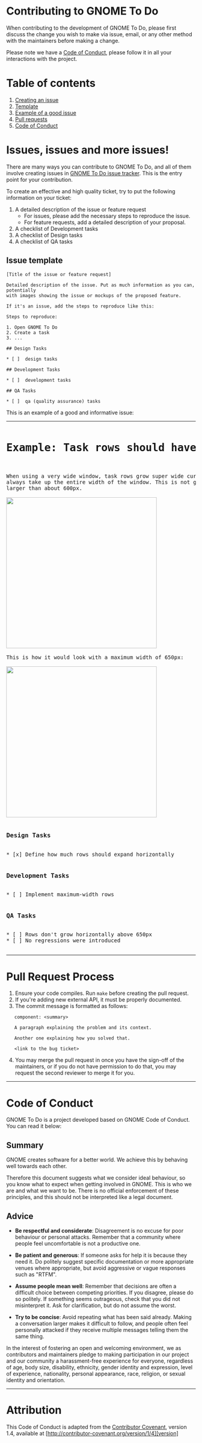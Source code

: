 # Contributing to GNOME To Do

When contributing to the development of GNOME To Do, please first discuss the change
you wish to make via issue, email, or any other method with the maintainers before
making a change.

Please note we have a [Code of Conduct](#code-of-conduct), please follow it in all
your interactions with the project.

# Table of contents
1. [Creating an issue](#issues-issues-and-more-issues)
  1. [Template](#issue-template)
  2. [Example of a good issue](#example-task-rows-should-have-a-maximum-width)
2. [Pull requests](#pull-request-process)
3. [Code of Conduct](#code-of-conduct)

# Issues, issues and more issues!

There are many ways you can contribute to GNOME To Do, and all of them involve creating issues
in [GNOME To Do issue tracker](https://gitlab.gnome.org/GNOME/gnome-todo/issues). This is the
entry point for your contribution.

To create an effective and high quality ticket, try to put the following information on your
ticket:

 1. A detailed description of the issue or feature request
     - For issues, please add the necessary steps to reproduce the issue.
     - For feature requests, add a detailed description of your proposal.
 2. A checklist of Development tasks
 3. A checklist of Design tasks
 4. A checklist of QA tasks

## Issue template
```
[Title of the issue or feature request]

Detailed description of the issue. Put as much information as you can, potentially
with images showing the issue or mockups of the proposed feature.

If it's an issue, add the steps to reproduce like this:

Steps to reproduce:

1. Open GNOME To Do
2. Create a task
3. ...

## Design Tasks

* [ ]  design tasks

## Development Tasks

* [ ]  development tasks

## QA Tasks

* [ ]  qa (quality assurance) tasks
```


This is an example of a good and informative issue:

---
<pre>
<h1>Example: Task rows should have a maximum width</h1>

When using a very wide window, task rows grow super wide currently, because they
always take up the entire width of the window. This is not great for window sizes
larger than about 600px.

<img src="https://gitlab.gnome.org/GNOME/gnome-todo/uploads/a414239a44c5b2714634df5cb85a7a78/too-wide.png" width="400px" />

This is how it would look with a maximum width of 650px:

<img src="https://gitlab.gnome.org/GNOME/gnome-todo/uploads/7dfc77b1c3cc942cf1977770ea15b198/too-wide-fixed.png" width="400px" />

<h3>Design Tasks</h3>
* [x] Define how much rows should expand horizontally

<h3>Development Tasks</h3>
* [ ] Implement maximum-width rows

<h3>QA Tasks</h3>
* [ ] Rows don't grow horizontally above 650px
* [ ] No regressions were introduced

</pre>

---

# Pull Request Process

1. Ensure your code compiles. Run `make` before creating the pull request.
2. If you're adding new external API, it must be properly documented.
3. The commit message is formatted as follows:

```
   component: <summary>

   A paragraph explaining the problem and its context.

   Another one explaining how you solved that.

   <link to the bug ticket>
```

4. You may merge the pull request in once you have the sign-off of the maintainers, or if you
   do not have permission to do that, you may request the second reviewer to merge it for you.

---

# Code of Conduct

GNOME To Do is a project developed based on GNOME Code of Conduct. You can read it below:

## Summary

GNOME creates software for a better world. We achieve this by behaving well towards
each other.

Therefore this document suggests what we consider ideal behaviour, so you know what
to expect when getting involved in GNOME. This is who we are and what we want to be.
There is no official enforcement of these principles, and this should not be interpreted
like a legal document.

## Advice

 * **Be respectful and considerate**: Disagreement is no excuse for poor behaviour or personal
     attacks. Remember that a community where people feel uncomfortable is not a productive one.

 * **Be patient and generous**: If someone asks for help it is because they need it. Do politely
     suggest specific documentation or more appropriate venues where appropriate, but avoid
     aggressive or vague responses such as "RTFM".

 * **Assume people mean well**: Remember that decisions are often a difficult choice between
     competing priorities. If you disagree, please do so politely. If something seems outrageous,
     check that you did not misinterpret it. Ask for clarification, but do not assume the worst.

 * **Try to be concise**: Avoid repeating what has been said already. Making a conversation larger
     makes it difficult to follow, and people often feel personally attacked if they receive multiple
     messages telling them the same thing.


In the interest of fostering an open and welcoming environment, we as
contributors and maintainers pledge to making participation in our project and
our community a harassment-free experience for everyone, regardless of age, body
size, disability, ethnicity, gender identity and expression, level of experience,
nationality, personal appearance, race, religion, or sexual identity and
orientation.

---

# Attribution

This Code of Conduct is adapted from the [Contributor Covenant][homepage], version 1.4,
available at [http://contributor-covenant.org/version/1/4][version]

[homepage]: http://contributor-covenant.org
[version]: http://contributor-covenant.org/version/1/4/